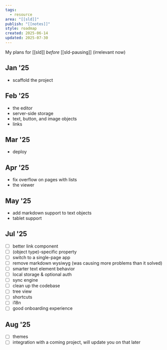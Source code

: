 ```yaml
---
tags:
  - resource
area: "[[sld]]"
publish: "[[notes]]"
style: roadmap
created: 2025-06-14
updated: 2025-07-30
---
```


My plans for [[sld]] *before* [[sld-pausing]] (irrelevant now)

## Jan '25
- scaffold the project

## Feb '25
- the editor
- server-side storage
- text, button, and image objects
- links

## Mar '25
- deploy

## Apr '25
- fix overflow on pages with lists
- the viewer

## May '25
- add markdown support to text objects
- tablet support

## Jul '25
- [ ] better link component
- [ ] (object type)-specific property
- [ ] switch to a single-page app
- [ ] remove markdown wysiwyg (was causing more problems than it solved)
- [ ] smarter text element behavior
- [ ] local storage & optional auth
- [ ] sync engine
- [ ] clean up the codebase
- [ ] tree view
- [ ] shortcuts
- [ ] i18n
- [ ] good onboarding experience

## Aug '25
- [ ] themes
- [ ] integration with a coming project, will update you on that later